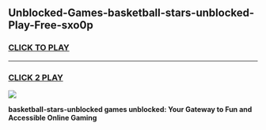 
## Unblocked-Games-basketball-stars-unblocked-Play-Free-sxo0p
<h3>
<a href="https://premium76.site?title=basketball-stars-unblocked&ref=09A">CLICK TO PLAY</a></h3>
<hr>

<h3>
<a href="https://premium76.site?title=basketball-stars-unblocked&ref=09A">CLICK 2 PLAY</a>
  
</h3>

<a href="https://premium76.site?title=basketball-stars-unblocked&ref=09A"><img src="https://clearcache.store/games.png"></a>


**basketball-stars-unblocked games unblocked: Your Gateway to Fun and Accessible Online Gaming**
